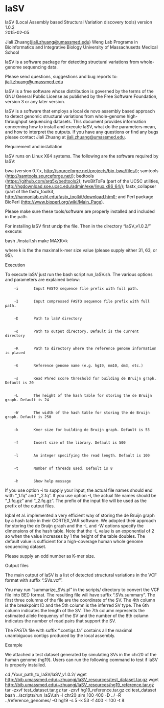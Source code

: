 # laSV

laSV (Local Assembly based Structural Variation discovery tools)                                                        version 1.0.2  
2015-02-05

Jiali Zhuang(jiali.zhuang@umassmed.edu)
Weng Lab
Programs in Bioinformatics and Integrative Biology
University of Massachusetts Medical School

laSV is a software package for detecting structural variations from whole-genome sequencing data.

Please send questions, suggestions and bug reports to:
jiali.zhuang@umassmed.edu


laSV is a free software whose distribution is governed by the terms of the GNU General Public License as published by the Free Software Foundation, version 3 or any later version. 



laSV is a software that employs a local de novo assembly based approach to detect genomic structural variations from whole-genome high-throughput sequencing datasets. This document provides information concerning how to install and execute laSV, what do the parameters mean, and how to interpret the outputs. If you have any questions or find any bugs please contact Jiali Zhuang at jiali.zhuang@umassmed.edu. 




Requirement and installation


laSV runs on Linux X64 systems. The following are the software required by laSV:


bwa (version 0.7.x, http://sourceforge.net/projects/bio-bwa/files/);
samtools (http://samtools.sourceforge.net/);
bedtools (https://github.com/arq5x/bedtools2);
twoBitToFa (part of the UCSC utilities, http://hgdownload.soe.ucsc.edu/admin/exe/linux.x86_64/);
fastx_collapser (part of the fastx_toolkit, http://hannonlab.cshl.edu/fastx_toolkit/download.html); and
Perl package BioPerl (http://www.bioperl.org/wiki/Main_Page).


Please make sure these tools/software are properly installed and included in the path. 


For installing laSV first unzip the file. Then in the directory “laSV_v1.0.2/” execute:


bash ./install.sh
make MAXK=k


where k is the the maximal k-mer size value (please supply either 31, 63, or 95).




Execution


To execute laSV just run the bash script run_laSV.sh. The various options and parameters are explained below:


        -i       Input FASTQ sequence file prefix with full path. 


        -I       Input compressed FASTQ sequence file prefix with full path. 


        -D       Path to laSV directory


        -o       Path to output directory. Default is the current directory


        -R       Path to directory where the reference genome information is placed


        -G       Reference genome name (e.g. hg19, mm10, dm3, etc.)


        -s       Read Phred score threshold for building de Bruijn graph. Default is 20


        -L       The height of the hash table for storing the de Bruijn graph. Default is 24


        -W       The width of the hash table for storing the de Bruijn graph. Default is 250


        -k       Kmer size for building de Bruijn graph. Default is 53


        -f       Insert size of the library. Default is 500


        -l       An integer specifying the read length. Default is 100


        -t       Number of threads used. Default is 8


        -h       Show help message


If you use option -i to supply your input, the actual file names should end with “_1.fq” and “_2.fq”. If you use option -I, the actual file names should be “_1.fq.gz” and “_2.fq.gz”. The prefix of the input file will be used as the prefix of the output files. 


Iqbal et al. implemented a very efficient way of storing the de Bruijn graph by a hash table in their CORTEX_VAR software. We adopted their approach for storing the de Bruijn graph and the -L and -W options specify the dimensions of the hash table. Note that the -L value is an exponential of 2 so when the value increases by 1 the height of the table doubles. The default value is sufficient for a high-coverage human whole genome sequencing dataset.


Please supply an odd number as K-mer size. 




Output files


The main output of laSV is a list of detected structural variations in the VCF format with suffix “.SVs.vcf”. 


You may run “summarize_SVs.pl” in the scripts/ directory to convert the VCF file into BED format. The resulting file will have suffix “.SVs.summary”. The first three columns  of the file are the coordinate of the SV. The 4th column is the breakpoint ID and the 5th column is the inferred SV type. The 6th column indicates the length of the SV. The 7th column represents the estimated allele frequency of the SV and the number of the 8th column indicates the number of read pairs that support the SV. 


The FASTA file with suffix “.contigs.fa” contains all the maximal unambiguous contigs produced by the local assembly. 




Example


We attached a test dataset generated by simulating SVs in the chr20 of the human genome (hg19). Users can run the following command to test if laSV is properly installed. 


cd /Your_path_to_laSV/laSV_v1.0.2/
wget http://bib.umassmed.edu/~zhuangj/laSV_resources/test_dataset.tar.gz
wget http://bib.umassmed.edu/~zhuangj/laSV_resources/hg19_reference.tar.gz
tar -zxvf test_dataset.tar.gz
tar -zxvf hg19_reference.tar.gz
cd test_dataset
bash ../scripts/run_laSV.sh -I chr20_sim_100_400 -D ../ -R ../reference_genomes/ -G hg19 -s 5 -k 53 -f 400 -l 100 -t 8
